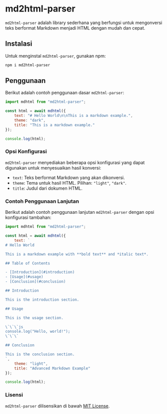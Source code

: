 # md2html-parser

`md2html-parser` adalah library sederhana yang berfungsi untuk mengonversi teks berformat Markdown menjadi HTML dengan mudah dan cepat.

## Instalasi

Untuk menginstal `md2html-parser`, gunakan npm:

```bash
npm i md2html-parser
```
## Penggunaan
Berikut adalah contoh penggunaan dasar `md2html-parser`:

```js
import mdhtml from "md2html-parser";

const html = await mdhtml({
    text: "# Hello World\n\nThis is a markdown example.",
    theme: "dark",
    title: "This is a markdown example."
});

console.log(html);
```
### Opsi Konfigurasi

`md2html-parser` menyediakan beberapa opsi konfigurasi yang dapat digunakan untuk menyesuaikan hasil konversi:

- `text`: Teks berformat Markdown yang akan dikonversi.
- `theme`: Tema untuk hasil HTML. Pilihan: `"light"`, `"dark"`.
- `title`: Judul dari dokumen HTML.

### Contoh Penggunaan Lanjutan

Berikut adalah contoh penggunaan lanjutan `md2html-parser` dengan opsi konfigurasi tambahan:

```js
import mdhtml from "md2html-parser";

const html = await mdhtml({
    text: `
# Hello World

This is a markdown example with **bold text** and *italic text*.

## Table of Contents

- [Introduction](#introduction)
- [Usage](#usage)
- [Conclusion](#conclusion)

## Introduction

This is the introduction section.

## Usage

This is the usage section.

\`\`\`js
console.log("Hello, world!");
\`\`\`

## Conclusion

This is the conclusion section.
`,
    theme: "light",
    title: "Advanced Markdown Example"
});

console.log(html);
```

### Lisensi

`md2html-parser` dilisensikan di bawah [MIT License](LICENSE).